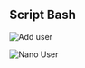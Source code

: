 ## Script Bash
![Add user](https://github.com/user-attachments/assets/5497ece2-19b4-492b-923c-d6335ebfe27a)

![Nano User](https://github.com/user-attachments/assets/ddf304b9-e0b9-46fb-9485-169f73b6c6ca)
